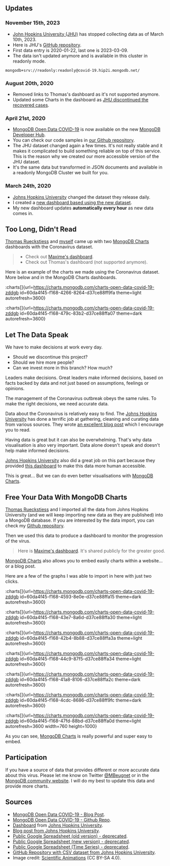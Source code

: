 ## Updates

### November 15th, 2023

- [John Hopkins University (JHU)](https://coronavirus.jhu.edu/map.html) has stopped collecting data as of March 10th, 2023.
- Here is JHU's [GitHub repository](https://github.com/CSSEGISandData/COVID-19).
- First data entry is 2020-01-22, last one is 2023-03-09.
- The data isn't updated anymore and is available in this cluster in readonly mode.

```
mongodb+srv://readonly:readonly@covid-19.hip2i.mongodb.net/
```

### August 20th, 2020

- Removed links to Thomas's dashboard as it's not supported anymore.
- Updated some Charts in the dashboard as [JHU discontinued the recovered cases](https://github.com/CSSEGISandData/COVID-19/issues/4465).

### April 21st, 2020

- [MongoDB Open Data COVID-19](https://www.mongodb.com/developer/article/johns-hopkins-university-covid-19-data-atlas/) is now available on the new [MongoDB Developer Hub](https://www.mongodb.com/developer/).
- You can check our code samples in [our Github repository](https://github.com/mongodb-developer/open-data-covid-19).
- The JHU dataset changed again a few times. It's not really stable and it makes it complicated to build something reliable on top of this service. This is the reason why we created our more accessible version of the JHU dataset.
- It's the same data but transformed in JSON documents and available in a readonly MongoDB Cluster we built for you.

### March 24th, 2020

- [Johns Hopkins University](https://www.jhu.edu/) changed the dataset they release daily.
- I created a [new dashboard based using the new dataset](https://charts.mongodb.com/charts-open-data-covid-19-zddgb/public/dashboards/60da4f45-f168-434a-82f6-d37ce88ff9ea).
- My new dashboard updates **automatically every hour** as new data comes in.

## Too Long, Didn't Read

[Thomas Rueckstiess](https://www.linkedin.com/in/rueckstiess/) and [myself](https://www.linkedin.com/in/maximebeugnet) came up with two [MongoDB Charts](https://www.mongodb.com/products/charts) dashboards with the Coronavirus dataset.

> - Check out [Maxime's dashboard](https://charts.mongodb.com/charts-open-data-covid-19-zddgb/public/dashboards/60da4f45-f168-434a-82f6-d37ce88ff9ea).
> - Check out Thomas's dashboard (not supported anymore).

Here is an example of the charts we made using the Coronavirus dataset. More below and in the MongoDB Charts dashboards.

:charts[]{url=https://charts.mongodb.com/charts-open-data-covid-19-zddgb id=60da4f45-f168-4266-8264-d37ce88ff9fa theme=light autorefresh=3600}

:charts[]{url=https://charts.mongodb.com/charts-open-data-covid-19-zddgb id=60da4f45-f168-479c-83b2-d37ce88ffa07 theme=dark autorefresh=3600}

## Let The Data Speak

We have to make decisions at work every day.

- Should we discontinue this project?
- Should we hire more people?
- Can we invest more in this branch? How much?

Leaders make decisions. Great leaders make informed decisions, based on facts backed by data and not just based on assumptions, feelings or opinions.

The management of the Coronavirus outbreak obeys the same rules. To make the right decisions, we need accurate data.

Data about the Coronavirus is relatively easy to find. The [Johns Hopkins University](https://www.jhu.edu/) has done a terrific job at gathering, cleaning and curating data from various sources. They wrote [an excellent blog post](https://systems.jhu.edu/research/public-health/ncov/) which I encourage you to read.

Having data is great but it can also be overwhelming. That's why data visualisation is also very important. Data alone doesn't speak and doesn't help make informed decisions.

[Johns Hopkins University](https://www.jhu.edu/) also did a great job on this part because they provided [this dashboard](https://gisanddata.maps.arcgis.com/apps/opsdashboard/index.html#/bda7594740fd40299423467b48e9ecf6) to make this data more human accessible.

This is great... But we can do even better visualisations with [MongoDB Charts](https://www.mongodb.com/products/charts).

## Free Your Data With MongoDB Charts

[Thomas Rueckstiess](https://www.linkedin.com/in/rueckstiess/) and I imported all the data from Johns Hopkins University (and we will keep importing new data as they are published) into a MongoDB database. If you are interested by the data import, you can check my [Github repository](https://github.com/mongodb-developer/open-data-covid-19).

Then we used this data to produce a dashboard to monitor the progression of the virus.

> Here is [Maxime's dashboard](https://charts.mongodb.com/charts-open-data-covid-19-zddgb/public/dashboards/60da4f45-f168-434a-82f6-d37ce88ff9ea). It's shared publicly for the greater good.

[MongoDB Charts](https://www.mongodb.com/products/charts) also allows you to embed easily charts within a website... or a blog post.

Here are a few of the graphs I was able to import in here with just two clicks.


:charts[]{url=https://charts.mongodb.com/charts-open-data-covid-19-zddgb id=60da4f45-f168-4593-8e0e-d37ce88ffa15 theme=dark autorefresh=3600}

:charts[]{url=https://charts.mongodb.com/charts-open-data-covid-19-zddgb id=60da4f45-f168-43e7-8a6d-d37ce88ffa30 theme=light autorefresh=3600}

:charts[]{url=https://charts.mongodb.com/charts-open-data-covid-19-zddgb id=60da4f45-f168-42b4-8b88-d37ce88ffa3a theme=light autorefresh=3600}

:charts[]{url=https://charts.mongodb.com/charts-open-data-covid-19-zddgb id=60da4f45-f168-44c9-87f5-d37ce88ffa34 theme=light autorefresh=3600}

:charts[]{url=https://charts.mongodb.com/charts-open-data-covid-19-zddgb id=60da4f45-f168-41a8-8106-d37ce88ffa2c theme=dark autorefresh=3600}

:charts[]{url=https://charts.mongodb.com/charts-open-data-covid-19-zddgb id=60da4f45-f168-4cdc-8686-d37ce88ff9fc theme=dark autorefresh=3600}

:charts[]{url=https://charts.mongodb.com/charts-open-data-covid-19-zddgb id=60da4f45-f168-47fd-88bd-d37ce88ffa0d theme=light autorefresh=3600 width=760 height=1000}

As you can see, [MongoDB Charts](https://www.mongodb.com/products/charts) is really powerful and super easy to embed.

## Participation

If you have a source of data that provides different or more accurate data about this virus. Please let me know on Twitter [@MBeugnet](https://twitter.com/mbeugnet) or in the [MongoDB community website](https://community.mongodb.com/). I will do my best to update this data and provide more charts.

## Sources

- [MongoDB Open Data COVID-19 - Blog Post](https://developer.mongodb.com/article/johns-hopkins-university-covid-19-data-atlas).
- [MongoDB Open Data COVID-19 - Github Repo](https://github.com/mongodb-developer/open-data-covid-19).
- [Dashboard](https://gisanddata.maps.arcgis.com/apps/opsdashboard/index.html#/bda7594740fd40299423467b48e9ecf6) from [Johns Hopkins University](https://www.jhu.edu/).
- [Blog post from Johns Hopkins University](https://systems.jhu.edu/research/public-health/ncov/).
- [Public Google Spreadsheet (old version) - deprecated](https://docs.google.com/spreadsheets/d/1yZv9w9zRKwrGTaR-YzmAqMefw4wMlaXocejdxZaTs6w/htmlview?usp=sharing&sle=true#).
- [Public Google Spreadsheet (new version) - deprecated](https://docs.google.com/spreadsheets/d/1wQVypefm946ch4XDp37uZ-wartW4V7ILdg-qYiDXUHM/edit?usp=sharing).
- [Public Google Spreadsheet (Time Series) - deprecated](https://docs.google.com/spreadsheets/d/1UF2pSkFTURko2OvfHWWlFpDFAr1UxCBA4JLwlSP6KFo/edit?usp=sharing).
- [GitHub Repository with CSV dataset from Johns Hopkins University](https://github.com/CSSEGISandData/COVID-19).
- Image credit: [Scientific Animations](http://www.scientificanimations.com/wiki-images/) (CC BY-SA 4.0).
